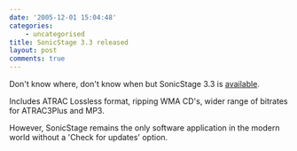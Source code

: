```yaml
---
date: '2005-12-01 15:04:48'
categories:
    - uncategorised
title: SonicStage 3.3 released
layout: post
comments: true
---
```

Don't know where, don't know when but SonicStage 3.3 is
[available](http://www.sonydigital-link.com/DNA/sonicstage/sstage_dl.asp?r=&l=en).

Includes ATRAC Lossless format, ripping WMA CD's, wider range of
bitrates for ATRAC3Plus and MP3.

However, SonicStage remains the only software application in the modern
world without a 'Check for updates' option.
